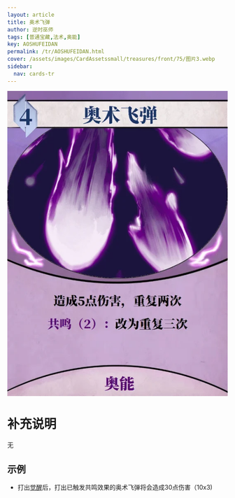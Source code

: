 ```yaml
---
layout: article
title: 奥术飞弹
author: 逆时巫师
tags: [普通宝藏,法术,奥能]
key: AOSHUFEIDAN
permalink: /tr/AOSHUFEIDAN.html
cover: /assets/images/CardAssetssmall/treasures/front/75/图片3.webp
sidebar:
  nav: cards-tr
---
```

![](/assets/images/CardAssets/treasures/front/75/图片3.webp)

# 补充说明
无


## 示例
* 打出[觉醒](/tr/JUEXING.html)后，打出已触发共鸣效果的奥术飞弹将会造成30点伤害（10x3)